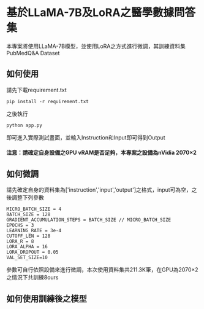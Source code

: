 # 基於LLaMA-7B及LoRA之醫學數據問答集
本專案將使用LLaMA-7B模型，並使用LoRA之方式進行微調，其訓練資料集PubMedQ&A Dataset

## 如何使用
請先下載requirement.txt
```
pip install -r requirement.txt
```
之後執行
```
python app.py
```
即可進入實際測試畫面，並輸入Instruction和Input即可得到Output

#### 注意：請確定自身設備之GPU vRAM是否足夠，本專案之設備為nVidia 2070×2

## 如何微調
請先確定自身的資料集為['instruction','input','output']之格式，input可為空，之後調整下列參數
```
MICRO_BATCH_SIZE = 4    
BATCH_SIZE = 128
GRADIENT_ACCUMULATION_STEPS = BATCH_SIZE // MICRO_BATCH_SIZE
EPOCHS = 3  
LEARNING_RATE = 3e-4  
CUTOFF_LEN = 128  
LORA_R = 8
LORA_ALPHA = 16
LORA_DROPOUT = 0.05
VAL_SET_SIZE=10
```
參數可自行依照設備來進行微調，本次使用資料集共211.3K筆，在GPU為2070×2之情況下共訓練8ours

## 如何使用訓練後之模型